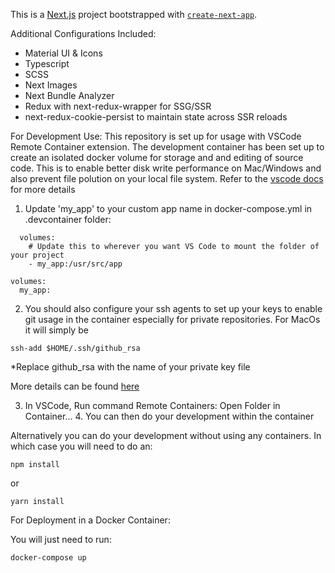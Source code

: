 This is a [Next.js](https://nextjs.org/) project bootstrapped with [`create-next-app`](https://github.com/vercel/next.js/tree/canary/packages/create-next-app).

Additional Configurations Included:

- Material UI & Icons
- Typescript
- SCSS
- Next Images
- Next Bundle Analyzer
- Redux with next-redux-wrapper for SSG/SSR
- next-redux-cookie-persist to maintain state across SSR reloads

For Development Use:
This repository is set up for usage with VSCode Remote Container extension.
The development container has been set up to create an isolated docker volume for storage and and editing of source code.
This is to enable better disk write performance on Mac/Windows and also prevent file polution on your local file system.
Refer to the [vscode docs](https://code.visualstudio.com/docs/remote/containers-advanced#_improving-container-disk-performance) for more details

1. Update 'my_app' to your custom app name in docker-compose.yml in .devcontainer folder:

```
  volumes:
    # Update this to wherever you want VS Code to mount the folder of your project
    - my_app:/usr/src/app

volumes:
  my_app:
```

2. You should also configure your ssh agents to set up your keys to enable git usage in the container especially for private repositories. For MacOs it will simply be

```
ssh-add $HOME/.ssh/github_rsa
```

\*Replace github_rsa with the name of your private key file

More details can be found [here](https://code.visualstudio.com/docs/remote/containers#_using-ssh-keys)

3. In VSCode, Run command Remote Containers: Open Folder in Container... 4. You can then do your development within the container

Alternatively you can do your development without using any containers. In which case you will need to do an:

```
npm install
```

or

```
yarn install
```

For Deployment in a Docker Container:

You will just need to run:

```sh
docker-compose up
```
